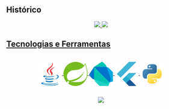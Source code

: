 ##

## Histórico

<div align="center">
  <a href="https://github.com/evertonbrunosds">
  <img height="180em" src="https://github-readme-stats.vercel.app/api/top-langs/?username=evertonbrunosds&layout=compact&langs_count=7&theme=dracula"/>
  <img height="180em" src="https://github-readme-stats.vercel.app/api?username=evertonbrunosds&show_icons=true&theme=dracula&include_all_commits=true&count_private=true"/>
</div>
    
##

## Tecnologias e Ferramentas

<div align="center" style="display: inline_block"><br>
  <img align="center" height="64" width="64" src="https://raw.githubusercontent.com/devicons/devicon/master/icons/java/java-original.svg">
  <img align="center" height="64" width="64" src="https://raw.githubusercontent.com/devicons/devicon/master/icons/spring/spring-original.svg">
  <img align="center" height="64" width="64" src="https://raw.githubusercontent.com/devicons/devicon/master/icons/dart/dart-original.svg">
  <img align="center" height="64" width="64" src="https://raw.githubusercontent.com/devicons/devicon/master/icons/flutter/flutter-original.svg">
  <img align="center" height="64" width="64" src="https://raw.githubusercontent.com/devicons/devicon/master/icons/python/python-original.svg">
</div>

##

<div  align="center"> 
  <a href= "https://www.linkedin.com/in/everton-bruno-silva-dos-santos-14a9911a2/" target="_blank"> <img src="https://img.shields.io/badge/-LinkedIn-%230077B5?style=for-the-badge&logo=linkedin&logoColor=white" /></a> 
  <!--[Snake animation](https://raw.githubusercontent.com/evertonbrunosds/evertonbrunosds/67832d36e02206433cabc8d7e58649981f198559/github-contribution-grid-snake-dark.svg)-->
</div>
